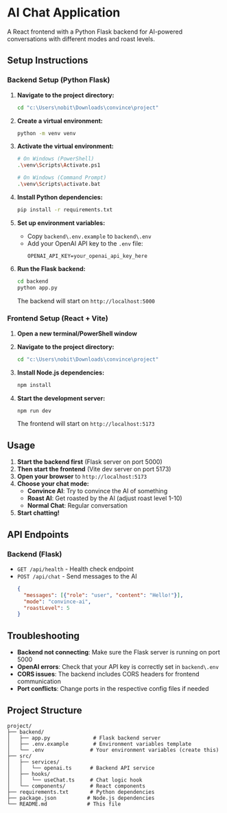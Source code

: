 # AI Chat Application

A React frontend with a Python Flask backend for AI-powered conversations with different modes and roast levels.

## Setup Instructions

### Backend Setup (Python Flask)

1. **Navigate to the project directory:**
   ```bash
   cd "c:\Users\nobit\Downloads\convince\project"
   ```

2. **Create a virtual environment:**
   ```bash
   python -m venv venv
   ```

3. **Activate the virtual environment:**
   ```bash
   # On Windows (PowerShell)
   .\venv\Scripts\Activate.ps1
   
   # On Windows (Command Prompt)
   .\venv\Scripts\activate.bat
   ```

4. **Install Python dependencies:**
   ```bash
   pip install -r requirements.txt
   ```

5. **Set up environment variables:**
   - Copy `backend\.env.example` to `backend\.env`
   - Add your OpenAI API key to the `.env` file:
     ```
     OPENAI_API_KEY=your_openai_api_key_here
     ```

6. **Run the Flask backend:**
   ```bash
   cd backend
   python app.py
   ```

   The backend will start on `http://localhost:5000`

### Frontend Setup (React + Vite)

1. **Open a new terminal/PowerShell window**

2. **Navigate to the project directory:**
   ```bash
   cd "c:\Users\nobit\Downloads\convince\project"
   ```

3. **Install Node.js dependencies:**
   ```bash
   npm install
   ```

4. **Start the development server:**
   ```bash
   npm run dev
   ```

   The frontend will start on `http://localhost:5173`

## Usage

1. **Start the backend first** (Flask server on port 5000)
2. **Then start the frontend** (Vite dev server on port 5173)
3. **Open your browser** to `http://localhost:5173`
4. **Choose your chat mode:**
   - **Convince AI**: Try to convince the AI of something
   - **Roast AI**: Get roasted by the AI (adjust roast level 1-10)
   - **Normal Chat**: Regular conversation
5. **Start chatting!**

## API Endpoints

### Backend (Flask)

- `GET /api/health` - Health check endpoint
- `POST /api/chat` - Send messages to the AI
  ```json
  {
    "messages": [{"role": "user", "content": "Hello!"}],
    "mode": "convince-ai",
    "roastLevel": 5
  }
  ```

## Troubleshooting

- **Backend not connecting**: Make sure the Flask server is running on port 5000
- **OpenAI errors**: Check that your API key is correctly set in `backend\.env`
- **CORS issues**: The backend includes CORS headers for frontend communication
- **Port conflicts**: Change ports in the respective config files if needed

## Project Structure

```
project/
├── backend/
│   ├── app.py              # Flask backend server
│   ├── .env.example        # Environment variables template
│   └── .env               # Your environment variables (create this)
├── src/
│   ├── services/
│   │   └── openai.ts      # Backend API service
│   ├── hooks/
│   │   └── useChat.ts     # Chat logic hook
│   └── components/        # React components
├── requirements.txt       # Python dependencies
├── package.json          # Node.js dependencies
└── README.md             # This file
```
